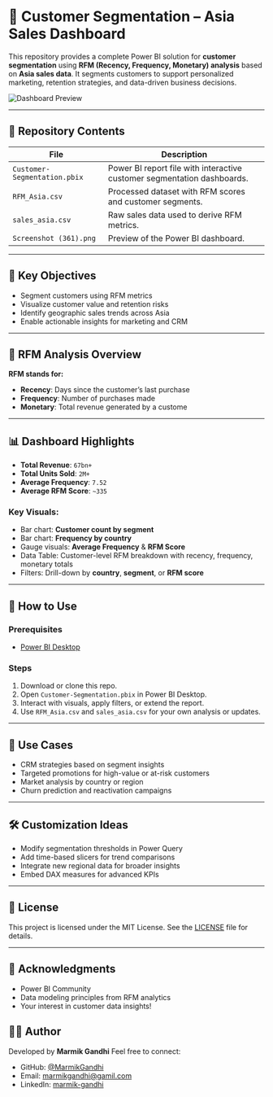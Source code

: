 # 🧠 Customer Segmentation – Asia Sales Dashboard

This repository provides a complete Power BI solution for **customer segmentation** using **RFM (Recency, Frequency, Monetary) analysis** based on **Asia sales data**. It segments customers to support personalized marketing, retention strategies, and data-driven business decisions.

![Dashboard Preview](./Screenshot%20\(361\).png)

---

## 📂 Repository Contents

| File                         | Description                                                             |
| ---------------------------- | ----------------------------------------------------------------------- |
| `Customer-Segmentation.pbix` | Power BI report file with interactive customer segmentation dashboards. |
| `RFM_Asia.csv`               | Processed dataset with RFM scores and customer segments.                |
| `sales_asia.csv`             | Raw sales data used to derive RFM metrics.                              |
| `Screenshot (361).png`       | Preview of the Power BI dashboard.                                      |

---

## 🎯 Key Objectives

* Segment customers using RFM metrics
* Visualize customer value and retention risks
* Identify geographic sales trends across Asia
* Enable actionable insights for marketing and CRM

---

## 🔢 RFM Analysis Overview

**RFM stands for:**

* **Recency**: Days since the customer’s last purchase
* **Frequency**: Number of purchases made
* **Monetary**: Total revenue generated by a custome

---

## 📊 Dashboard Highlights

* **Total Revenue**: `67bn+`
* **Total Units Sold**: `2M+`
* **Average Frequency**: `7.52`
* **Average RFM Score**: `~335`

### Key Visuals:

* Bar chart: **Customer count by segment**
* Bar chart: **Frequency by country**
* Gauge visuals: **Average Frequency** & **RFM Score**
* Data Table: Customer-level RFM breakdown with recency, frequency, monetary totals
* Filters: Drill-down by **country**, **segment**, or **RFM score**

---

## 🚀 How to Use

### Prerequisites

* [Power BI Desktop](https://powerbi.microsoft.com/desktop/)

### Steps

1. Download or clone this repo.
2. Open `Customer-Segmentation.pbix` in Power BI Desktop.
3. Interact with visuals, apply filters, or extend the report.
4. Use `RFM_Asia.csv` and `sales_asia.csv` for your own analysis or updates.

---

## 🧩 Use Cases

* CRM strategies based on segment insights
* Targeted promotions for high-value or at-risk customers
* Market analysis by country or region
* Churn prediction and reactivation campaigns

---

## 🛠️ Customization Ideas

* Modify segmentation thresholds in Power Query
* Add time-based slicers for trend comparisons
* Integrate new regional data for broader insights
* Embed DAX measures for advanced KPIs

---

## 📜 License

This project is licensed under the MIT License. See the [LICENSE](LICENSE) file for details.

---

## 🙏 Acknowledgments

* Power BI Community
* Data modeling principles from RFM analytics
* Your interest in customer data insights!

## 🙋‍♀️ Author

Developed by **Marmik Gandhi** Feel free to connect:  
- GitHub: [@MarmikGandhi](https://github.com/MarmikGandhi)
- Email: [marmikgandhi@gamil.com](mailto:marmikgandhi@gamil.com)
- LinkedIn: [marmik-gandhi](https://www.linkedin.com/in/marmik-gandhi-006a55323/)



